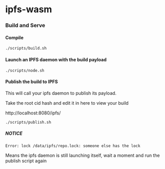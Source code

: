 # ipfs-wasm

### Build and Serve

#### Compile

```
./scripts/build.sh
```
#### Launch an IPFS daemon with the build payload

```
./scripts/node.sh
```

#### Publish the build to IPFS

This will call your ipfs daemon to publish its payload.

Take the root cid hash and edit it in here to view your build

http://localhost:8080/ipfs/<cid hash>

```
./scripts/publish.sh
```

##### **NOTICE**
```Error: lock /data/ipfs/repo.lock: someone else has the lock```

Means the ipfs daemon is still launching itself, wait a moment and run the publish script again
